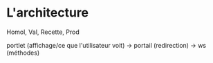 # L'architecture

Homol, Val, Recette, Prod

portlet (affichage/ce que l'utilisateur voit) -> portail (redirection) -> ws (méthodes)
